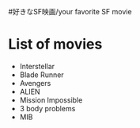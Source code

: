 #好きなSF映画/your favorite SF movie

# List of movies
- Interstellar
- Blade Runner
- Avengers
- ALIEN
- Mission Impossible
- 3 body problems
- MIB
